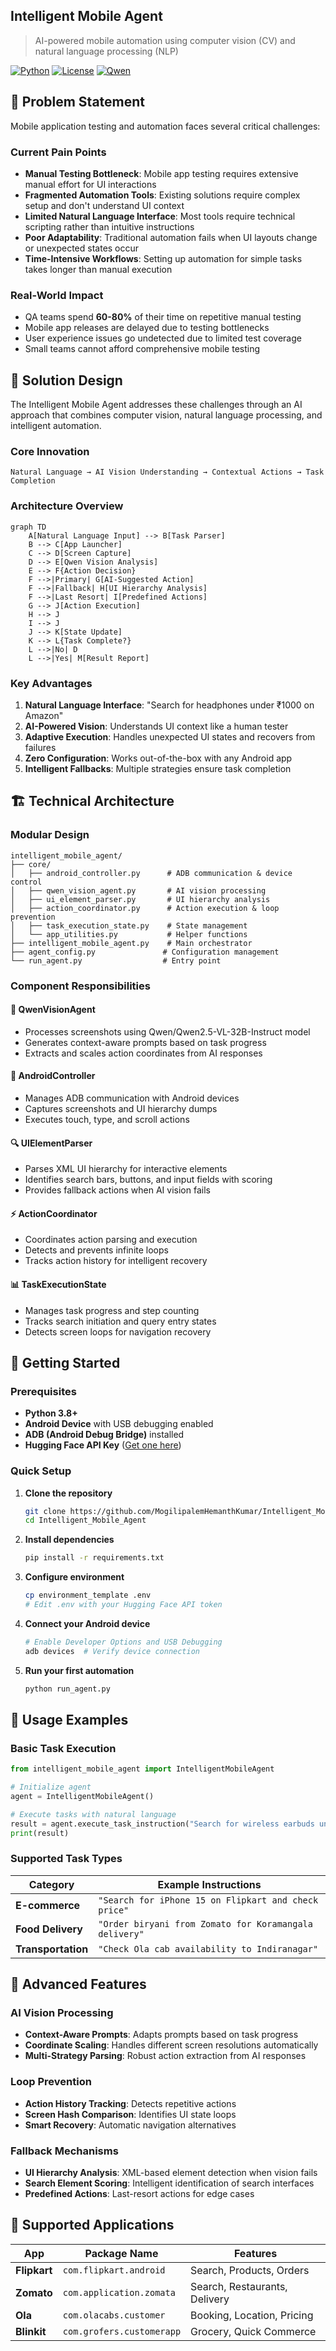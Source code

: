 ## Intelligent Mobile Agent

> AI-powered mobile automation using computer vision (CV)  and natural language processing (NLP)

[![Python](https://img.shields.io/badge/Python-3.8+-blue.svg)](https://python.org)
[![License](https://img.shields.io/badge/License-MIT-green.svg)](LICENSE)
[![Qwen](https://img.shields.io/badge/AI-Qwen%20Vision-orange.svg)](https://huggingface.co/Qwen)

## 🎯 Problem Statement

Mobile application testing and automation faces several critical challenges:

### Current Pain Points
- **Manual Testing Bottleneck**: Mobile app testing requires extensive manual effort for UI interactions
- **Fragmented Automation Tools**: Existing solutions require complex setup and don't understand UI context
- **Limited Natural Language Interface**: Most tools require technical scripting rather than intuitive instructions
- **Poor Adaptability**: Traditional automation fails when UI layouts change or unexpected states occur
- **Time-Intensive Workflows**: Setting up automation for simple tasks takes longer than manual execution

### Real-World Impact
- QA teams spend **60-80%** of their time on repetitive manual testing
- Mobile app releases are delayed due to testing bottlenecks
- User experience issues go undetected due to limited test coverage
- Small teams cannot afford comprehensive mobile testing

## 🚀 Solution Design

The Intelligent Mobile Agent addresses these challenges through an AI approach that combines computer vision, natural language processing, and intelligent automation.

### Core Innovation
```
Natural Language → AI Vision Understanding → Contextual Actions → Task Completion
```

### Architecture Overview

```mermaid
graph TD
    A[Natural Language Input] --> B[Task Parser]
    B --> C[App Launcher]
    C --> D[Screen Capture]
    D --> E[Qwen Vision Analysis]
    E --> F{Action Decision}
    F -->|Primary| G[AI-Suggested Action]
    F -->|Fallback| H[UI Hierarchy Analysis]
    F -->|Last Resort| I[Predefined Actions]
    G --> J[Action Execution]
    H --> J
    I --> J
    J --> K[State Update]
    K --> L{Task Complete?}
    L -->|No| D
    L -->|Yes| M[Result Report]
```

### Key Advantages

1. **Natural Language Interface**: "Search for headphones under ₹1000 on Amazon"
2. **AI-Powered Vision**: Understands UI context like a human tester
3. **Adaptive Execution**: Handles unexpected UI states and recovers from failures  
4. **Zero Configuration**: Works out-of-the-box with any Android app
5. **Intelligent Fallbacks**: Multiple strategies ensure task completion

## 🏗️ Technical Architecture

### Modular Design
```
intelligent_mobile_agent/
├── core/
│   ├── android_controller.py      # ADB communication & device control
│   ├── qwen_vision_agent.py       # AI vision processing
│   ├── ui_element_parser.py       # UI hierarchy analysis
│   ├── action_coordinator.py      # Action execution & loop prevention
│   ├── task_execution_state.py    # State management
│   └── app_utilities.py           # Helper functions
├── intelligent_mobile_agent.py    # Main orchestrator
├── agent_config.py               # Configuration management
└── run_agent.py                  # Entry point
```

### Component Responsibilities

#### 🤖 **QwenVisionAgent**
- Processes screenshots using Qwen/Qwen2.5-VL-32B-Instruct model
- Generates context-aware prompts based on task progress
- Extracts and scales action coordinates from AI responses

#### 📱 **AndroidController**  
- Manages ADB communication with Android devices
- Captures screenshots and UI hierarchy dumps
- Executes touch, type, and scroll actions

#### 🔍 **UIElementParser**
- Parses XML UI hierarchy for interactive elements
- Identifies search bars, buttons, and input fields with scoring
- Provides fallback actions when AI vision fails

#### ⚡ **ActionCoordinator**
- Coordinates action parsing and execution
- Detects and prevents infinite loops
- Tracks action history for intelligent recovery

#### 📊 **TaskExecutionState**
- Manages task progress and step counting
- Tracks search initiation and query entry states
- Detects screen loops for navigation recovery

## 🚀 Getting Started

### Prerequisites
- **Python 3.8+** 
- **Android Device** with USB debugging enabled
- **ADB (Android Debug Bridge)** installed
- **Hugging Face API Key** ([Get one here](https://huggingface.co/settings/tokens))

### Quick Setup

1. **Clone the repository**
   ```bash
   git clone https://github.com/MogilipalemHemanthKumar/Intelligent_Mobile_Agent.git
   cd Intelligent_Mobile_Agent
   ```

2. **Install dependencies**
   ```bash
   pip install -r requirements.txt
   ```

3. **Configure environment**
   ```bash
   cp environment_template .env
   # Edit .env with your Hugging Face API token
   ```

4. **Connect your Android device**
   ```bash
   # Enable Developer Options and USB Debugging
   adb devices  # Verify device connection
   ```

5. **Run your first automation**
   ```bash
   python run_agent.py
   ```

## 📖 Usage Examples

### Basic Task Execution
```python
from intelligent_mobile_agent import IntelligentMobileAgent

# Initialize agent
agent = IntelligentMobileAgent()

# Execute tasks with natural language
result = agent.execute_task_instruction("Search for wireless earbuds under ₹2000 on Amazon")
print(result)
```

### Supported Task Types

| Category | Example Instructions |
|----------|---------------------|
| **E-commerce** | `"Search for iPhone 15 on Flipkart and check price"` |
| **Food Delivery** | `"Order biryani from Zomato for Koramangala delivery"` |
| **Transportation** | `"Check Ola cab availability to Indiranagar"` |


## 🔧 Advanced Features

### AI Vision Processing
- **Context-Aware Prompts**: Adapts prompts based on task progress
- **Coordinate Scaling**: Handles different screen resolutions automatically
- **Multi-Strategy Parsing**: Robust action extraction from AI responses

### Loop Prevention
- **Action History Tracking**: Detects repetitive actions
- **Screen Hash Comparison**: Identifies UI state loops  
- **Smart Recovery**: Automatic navigation alternatives

### Fallback Mechanisms
- **UI Hierarchy Analysis**: XML-based element detection when vision fails
- **Search Element Scoring**: Intelligent identification of search interfaces
- **Predefined Actions**: Last-resort actions for edge cases

## 📱 Supported Applications

| App | Package Name | Features |
|-----|--------------|----------|
| **Flipkart** | `com.flipkart.android` | Search, Products, Orders |
| **Zomato** | `com.application.zomata` | Search, Restaurants, Delivery |
| **Ola** | `com.olacabs.customer` | Booking, Location, Pricing |
| **Blinkit** | `com.grofers.customerapp` | Grocery, Quick Commerce |






